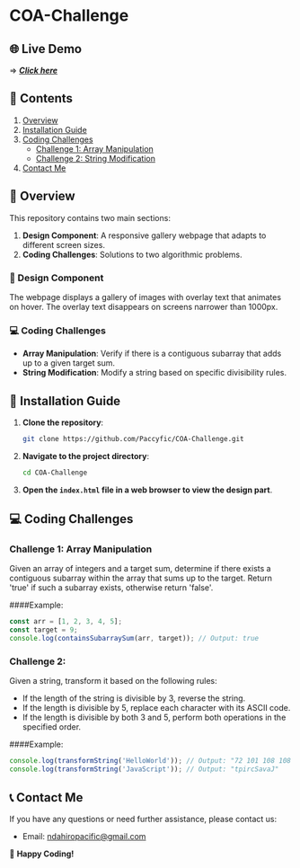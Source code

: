 # COA-Challenge

## 🌐 Live Demo

=> **_[Click here](https://coa-gallery-challenge.netlify.app/)_**



## 📑 Contents

1. [Overview](#overview)
2. [Installation Guide](#installation-guide)
3. [Coding Challenges](#coding-challenges)
   - [Challenge 1: Array Manipulation](#challenge-1-array-manipulation)
   - [Challenge 2: String Modification](#challenge-2-string-modification)
4. [Contact Me](#contact-me)

## 📖 Overview

This repository contains two main sections:

1. **Design Component**: A responsive gallery webpage that adapts to different screen sizes.
2. **Coding Challenges**: Solutions to two algorithmic problems.

### 🎨 Design Component

The webpage displays a gallery of images with overlay text that animates on hover. The overlay text disappears on screens narrower than 1000px.

### 💻 Coding Challenges

- **Array Manipulation**: Verify if there is a contiguous subarray that adds up to a given target sum.
- **String Modification**: Modify a string based on specific divisibility rules.

## 🔧 Installation Guide

1. **Clone the repository**:
   ```bash
   git clone https://github.com/Paccyfic/COA-Challenge.git
2. **Navigate to the project directory**:
   ```bash
   cd COA-Challenge
3. **Open the `index.html` file in a web browser to view the design part**.

## 💻 Coding Challenges

### Challenge 1: Array Manipulation
Given an array of integers and a target sum, determine if there exists a contiguous subarray within the array that sums up to the target. Return 'true' if such a subarray exists, otherwise return 'false'.

####Example:
```javascript
const arr = [1, 2, 3, 4, 5];
const target = 9;
console.log(containsSubarraySum(arr, target)); // Output: true
```

### Challenge 2:
Given a string, transform it based on the following rules:
- If the length of the string is divisible by 3, reverse the string.
- If the length is divisible by 5, replace each character with its ASCII code.
- If the length is divisible by both 3 and 5, perform both operations in the specified order.

####Example:
```javascript
console.log(transformString('HelloWorld')); // Output: "72 101 108 108 111 87 111 114 108 100"
console.log(transformString('JavaScript')); // Output: "tpircSavaJ"
```
## 📞 Contact Me

If you have any questions or need further assistance, please contact us:

- Email: [ndahiropacific@gmail.com](mailto:ndahiropacific@gmail.com)

🙌 **Happy Coding!**
